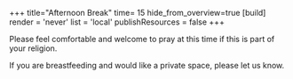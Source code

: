 +++
title="Afternoon Break"
time= 15
hide_from_overview=true
[build]
  render = 'never'
  list = 'local'
  publishResources = false
+++

Please feel comfortable and welcome to pray at this time if this is part of your religion.

If you are breastfeeding and would like a private space, please let us know.
